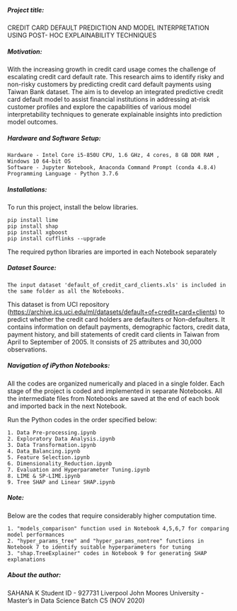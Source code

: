 ##### Project title:

CREDIT CARD DEFAULT PREDICTION AND MODEL INTERPRETATION USING POST- HOC EXPLAINABILITY TECHNIQUES 

##### Motivation:

With the increasing growth in credit card usage comes the challenge of escalating credit card default rate. This research aims to identify risky and non-risky customers by predicting credit card default payments using Taiwan Bank dataset. The aim is to develop an integrated predictive credit card default model to assist financial institutions in addressing at-risk customer profiles and explore the capabilities of various model interpretability techniques to generate explainable insights into prediction model outcomes.

##### Hardware and Software Setup:

    Hardware - Intel Core i5-850U CPU, 1.6 GHz, 4 cores, 8 GB DDR RAM , Windows 10 64-bit OS
    Software - Jupyter Notebook, Anaconda Command Prompt (conda 4.8.4)
    Programming Language - Python 3.7.6

##### Installations:

To run this project, install the below libraries.
    
    pip install lime
    pip install shap
    pip install xgboost
    pip install cufflinks --upgrade
    
The required python libraries are imported in each Notebook separately
    
##### Dataset Source:

    The input dataset 'default_of_credit_card_clients.xls' is included in the same folder as all the Notebooks.
    
This dataset is from UCI repository (https://archive.ics.uci.edu/ml/datasets/default+of+credit+card+clients) to predict whether the credit card holders are defaulters or Non-defaulters. It contains information on default payments, demographic factors, credit data, payment history, and bill statements of credit card clients in Taiwan from April to September of 2005. It consists of 25 attributes and 30,000 observations.

##### Navigation of  iPython Notebooks:

All the codes are organized numerically and placed in a single folder.
Each stage of the project is coded and implemented in separate Notebooks.
All the intermediate files from Notebooks are saved at the end of each book and imported back in the next Notebook.

Run the Python codes in the order specified below:

    1. Data Pre-processing.ipynb
    2. Exploratory Data Analysis.ipynb
    3. Data Transformation.ipynb
    4. Data_Balancing.ipynb
    5. Feature Selection.ipynb
    6. Dimensionality_Reduction.ipynb
    7. Evaluation and Hyperparameter Tuning.ipynb
    8. LIME & SP-LIME.ipynb
    9. Tree SHAP and Linear SHAP.ipynb

##### Note:

Below are the codes that require considerably higher computation time.

    1. "models_comparison" function used in Notebook 4,5,6,7 for comparing model performances
    2. "hyper_params_tree" and "hyper_params_nontree" functions in Notebook 7 to identify suitable hyperparameters for tuning
    3. "shap.TreeExplainer" codes in Notebook 9 for generating SHAP explanations

##### About the author:

SAHANA K
Student ID - 927731
Liverpool John Moores University - Master’s in Data Science 
Batch C5 (NOV 2020)